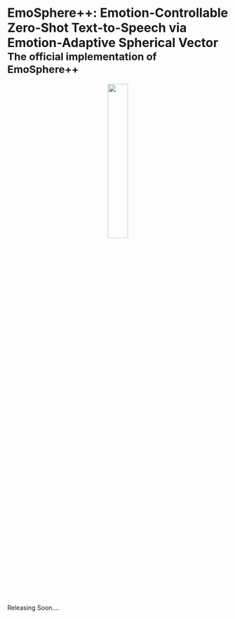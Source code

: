 # EmoSphere++: Emotion-Controllable Zero-Shot Text-to-Speech via Emotion-Adaptive Spherical Vector <br><sub>The official implementation of EmoSphere++</sub>

<div align="center">
  <img src="https://github.com/user-attachments/assets/f1ade668-4fc7-4b1f-b994-bd028633991b" width="30%" />
</div>

Releasing Soon....

